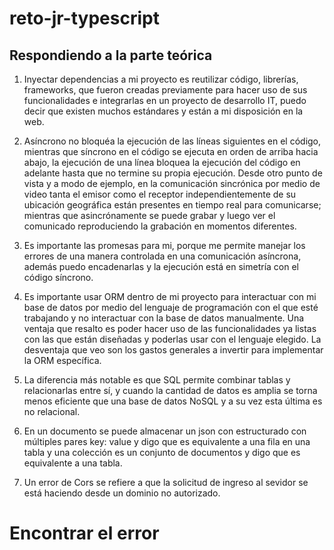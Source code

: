 # reto-jr-typescript

## Respondiendo a la parte teórica

1. Inyectar dependencias a mi proyecto es reutilizar código, librerías, frameworks, 
  que fueron creadas previamente para hacer uso de sus funcionalidades e integrarlas en
  un proyecto de desarrollo IT, puedo decir que existen muchos estándares y están a mi 
  disposición en la web.
  
2. Asíncrono no bloquéa la ejecución de las líneas siguientes en el código, mientras que
  síncrono en el código se ejecuta en orden de arriba hacia abajo, la ejecución de una línea
  bloquea la ejecución del código en adelante hasta que no termine su propia ejecución.
  Desde otro punto de vista y a modo de ejemplo, en la comunicación sincrónica por medio de
  video tanta el emisor como el receptor independientemente de su ubicación geográfica
  están presentes en tiempo real para comunicarse; mientras que asincrónamente se puede grabar
  y luego ver el comunicado reproduciendo la grabación en momentos diferentes.
  
3. Es importante las promesas para mi, porque me permite manejar los errores de una manera controlada
  en una comunicación asíncrona, además puedo encadenarlas y la ejecución está en simetría
  con el código síncrono.
  
4. Es importante usar ORM dentro de mi proyecto para interactuar con mi base de datos por
  medio del lenguaje de programación con el que esté trabajando y no interactuar con la 
  base de datos manualmente.
  Una ventaja que resalto es poder hacer uso de las funcionalidades ya listas con las que
  están diseñadas y poderlas usar con el lenguaje elegido.
  La desventaja que veo son los gastos generales a invertir para implementar la ORM específica.
  
5. La diferencia más notable es que SQL permite combinar tablas y relacionarlas entre sí, 
  y cuando la cantidad de datos es amplia se torna menos eficiente que una base de datos NoSQL 
  y a su vez esta última es no relacional.
  
6. En un documento se puede almacenar un json con estructurado con múltiples pares key: value
  y digo que es equivalente a una fila en una tabla y una colección es un conjunto de documentos
  y digo que es equivalente a una tabla.
  
7. Un error de Cors se refiere a que la solicitud de ingreso al sevidor se está haciendo desde un
  dominio no autorizado.
  
  # Encontrar el error
  
  
